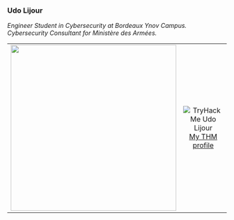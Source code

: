 ### Udo Lijour

<p><em>Engineer Student in Cybersecurity at Bordeaux Ynov Campus. Cybersecurity Consultant for Ministère des Armées.</em></p>

<table>
<tr>
  <td align="center">
    <img src="https://github-readme-stats.vercel.app/api?username=Udo29&count_private=true&show_icons=true&theme=dark" width="380">
  </td>
  <td align="center">
    <img src="https://tryhackme-badges.s3.amazonaws.com/Udo29.png" alt="TryHackMe Udo Lijour">
    <br>
    <a href="https://tryhackme.com/p/Udo29" target="_blank" alt="Udo Lijour TryHackMe Profile Link">My THM profile</a>
  </td>
</tr>
</table>

